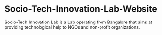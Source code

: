 # Socio-Tech-Innovation-Lab-Website
Socio-Tech Innovation Lab is a Lab operating from Bangalore that aims at providing technological help to NGOs and non-profit organizations.
